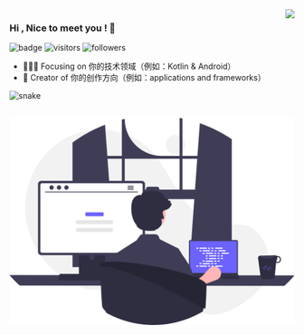 <img align="right" src="https://github-readme-stats.vercel.app/api?username=sunyuandev&show_icons=true&hide_title=true&theme=buefy" />

### Hi , Nice to meet you !  👋

![badge](https://img.shields.io/badge/sunyuandev-Github-brightgreen.svg) ![visitors](https://komarev.com/ghpvc/?username=sunyuandev) ![followers](https://img.shields.io/github/followers/sunyuandev.svg?style=social&label=follow)

- 🎁🇨🇳 Focusing on 你的技术领域（例如：Kotlin & Android）
- 🔨 Creator of 你的创作方向（例如：applications and frameworks）

![snake](https://raw.githubusercontent.com/你的用户名/你的仓库名/main/assets/github-contribution-grid-snake.svg)
<br><br>
<!-- 保留注释 -->

![programmer](./developer_programing.svg)
